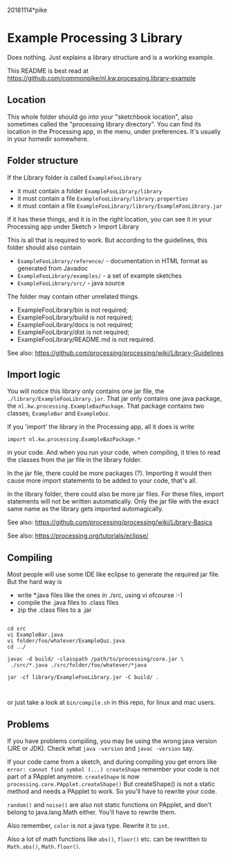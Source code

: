 20181114*pike
# Example Processing 3 Library

Does nothing. Just explains a library structure and is a working example.

This README is best read at 
https://github.com/commonpike/nl.kw.processing.library-example

## Location

This whole folder should go into your "sketchbook location",
also sometimes called the "processing library directory".
You can find its location in the Processing app, in the menu,
under preferences. It's usually in your homedir somewhere.

## Folder structure

If the Library folder is called `ExampleFooLibrary`
 - it must contain a folder `ExampleFooLibrary/library`
 - it must contain a file `ExampleFooLibrary/library.properties`
 - it must contain a file `ExampleFooLibrary/library/ExampleFooLibrary.jar`

If it has these things, and it is in the right location,
you can see it in your Processing app under Sketch > Import Library

This is all that is required to work. But according to the 
guidelines, this folder should also contain

 - `ExampleFooLibrary/reference/` - documentation in HTML format as generated from Javadoc
 - `ExampleFooLibrary/examples/`  - a set of example sketches 
 - `ExampleFooLibrary/src/` - java source

The folder may contain other unrelated things.

 - ExampleFooLibrary/bin  is not required;
 - ExampleFooLibrary/build is not required;
 - ExampleFooLibrary/docs is not required;
 - ExampleFooLibrary/dist is not required;
 - ExampleFooLibrary/README.md is not required.
 
See also:
https://github.com/processing/processing/wiki/Library-Guidelines


## Import logic

You will notice this library only contains
one jar file, the `./library/ExampleFooLibrary.jar`. 
That jar only contains one java package, the `nl.kw.processing.ExampleBazPackage`.
That package contains two classes, `ExampleBar` and `ExampleQuz`.

If you 'import' the library in the Processing app, all 
it does is write 

`import nl.kw.processing.ExampleBazPackage.*`

in your code. And when you run your code, when compiling,
it tries to read the classes from the jar file in the library folder.

In the jar file, there could be more packages (?). 
Importing it would then cause more import statements
to be added to your code, that's all.

In the library folder, there could also be more jar files. 
For these files, import statements will not be written automatically.
Only the jar file with the exact same name as the library
gets imported automagically.



See also:
https://github.com/processing/processing/wiki/Library-Basics

See also:
https://processing.org/tutorials/eclipse/

## Compiling 

Most people will use some IDE like eclipse to generate
the required jar file. But the hard way is

- write *.java files like the ones in ./src, using vi ofcourse :-)
- compile the .java files to .class files 
- zip the .class files to a .jar  

```

cd src
vi ExampleBar.java
vi folder/foo/whatever/ExampleQuz.java
cd ../

javac -d build/ -classpath /path/to/processing/core.jar \
 ./src/*.java ./src/folder/foo/whatever/*java

jar -cf library/ExampleFooLibrary.jar -C build/ .
  
  
```

or just take a look at `bin/compile.sh` in this repo,
for linux and mac users.

## Problems 

If you have problems compiling, you may be using the wrong java
version (JRE or JDK). Check what `java -version` and `javac -version` say.

If your code came from a sketch, and during compiling you get errors like 
``error: cannot find symbol (...) createShape``
remember your code is not part of a PApplet anymore. 
`createShape` is now `processing.core.PApplet.createShape()`
But createShape() is not a  static method and needs a PApplet
to work. So you'll have to rewrite your code.

`random()` and `noise()` are also not static functions on PApplet, 
and don't belong to java.lang.Math either. You'll have to rewrite
them.

Also remember, `color` is not a java type. Rewrite it to `int`.

Also a lot of math functions like `abs()`, `floor()` etc. can
be rewritten to `Math.abs()`, `Math.floor()`. 


